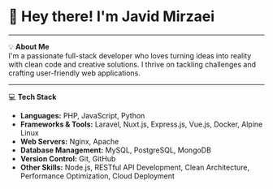 # 👋 Hey there! I'm Javid Mirzaei

---

💡 **About Me**  
I'm a passionate full-stack developer who loves turning ideas into reality with clean code and creative solutions. I thrive on tackling challenges and crafting user-friendly web applications.

---

💻 **Tech Stack**

- **Languages:** PHP, JavaScript, Python
- **Frameworks & Tools:** Laravel, Nuxt.js, Express.js, Vue.js, Docker, Alpine Linux
- **Web Servers:** Nginx, Apache
- **Database Management:** MySQL, PostgreSQL, MongoDB
- **Version Control:** Git, GitHub
- **Other Skills:** Node.js, RESTful API Development, Clean Architecture, Performance Optimization, Cloud Deployment
